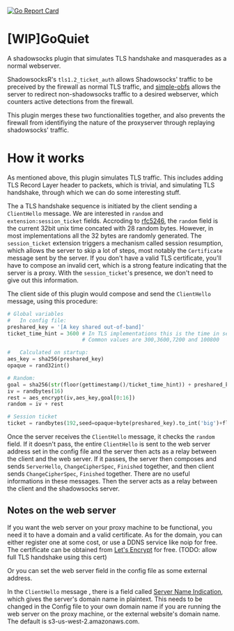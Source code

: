 [![Go Report Card](https://goreportcard.com/badge/github.com/cbeuw/GoQuiet)](https://goreportcard.com/report/github.com/cbeuw/GoQuiet)
# [WIP]GoQuiet
A shadowsocks plugin that simulates TLS handshake and masquerades as a normal webserver.

ShadowsocksR's `tls1.2_ticket_auth` allows Shadowsocks' traffic to be preceived by the firewall as normal TLS traffic, 
and [simple-obfs](https://github.com/shadowsocks/simple-obfs) allows the server to redirect non-shadowsocks traffic to a desired webserver, which counters active detections from the firewall.

This plugin merges these two functionalities together, and also prevents the firewall from identifiying the nature of the proxyserver through replaying shadowsocks' traffic.

# How it works
As mentioned above, this plugin simulates TLS traffic. This includes adding TLS Record Layer header to packets, which is trivial, and simulating TLS handshake, through which we can do some interesting stuff.

The a TLS handshake sequence is initiated by the client sending a `ClientHello` message. We are interested in `random` and `extension:session_ticket` fields. Accroding to [rfc5246](https://tools.ietf.org/html/rfc5246), the `random` field is the current 32bit unix time concated with 28 random bytes. However, in most implementations all the 32 bytes are randomly generated. The `session_ticket` extension triggers a mechanism called session resumption, which allows the server to skip a lot of steps, most notably the `Certificate` message sent by the server. If you don't have a valid TLS certificate, you'll have to compose an invalid cert, which is a strong feature indicating that the server is a proxy. With the `session_ticket`'s presence, we don't need to give out this information.

The client side of this plugin would compose and send the `ClientHello` message, using this procedure:
```python
# Global variables
#   In config file:
preshared_key = '[A key shared out-of-band]'
ticket_time_hint = 3600 # In TLS implementations this is the time in seconds for a session ticket to expire. 
                        # Common values are 300,3600,7200 and 100800

#   Calculated on startup:
aes_key = sha256(preshared_key)
opaque = rand32int()

# Random:
goal = sha256(str(floor(gettimestamp()/ticket_time_hint)) + preshared_key)
iv = randbytes(16)
rest = aes_encrypt(iv,aes_key,goal[0:16])
random = iv + rest

# Session ticket
ticket = randbytes(192,seed=opaque+byte(preshared_key).to_int('big')+floor(gettimestamp()/ticket_time_hint)))
```

Once the server receives the `ClientHello` message, it checks the `random` field. If it doesn't pass, the entire `ClientHello` is sent to the web server address set in the config file and the server then acts as a relay between the client and the web server. If it passes, the server then composes and sends `ServerHello`, `ChangeCipherSpec`, `Finished` together, and then client sends `ChangeCipherSpec`, `Finished` together. There are no useful informations in these messages. Then the server acts as a relay between the client and the shadowsocks server.

## Notes on the web server
If you want the web server on your proxy machine to be functional, you need it to have a domain and a valid certificate. As for the domain, you can either register one at some cost, or use a DDNS service like noip for free. The certificate can be obtained from [Let's Encrypt](https://letsencrypt.org/) for free. (TODO: allow full TLS handshake using this cert)

Or you can set the web server field in the config file as some external address.

In the `ClientHello` message , there is a field called [Server Name Indication](https://en.wikipedia.org/wiki/Server_Name_Indication), which gives the server's domain name in plaintext. This needs to be changed in the Config file to your own domain name if you are running the web server on the proxy machine, or the external website's domain name. The default is s3-us-west-2.amazonaws.com.
